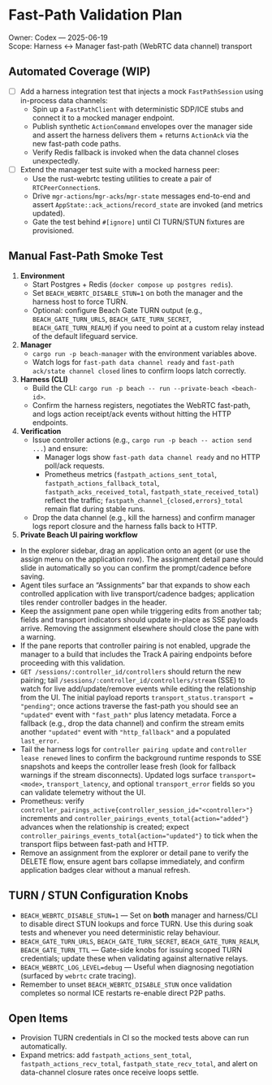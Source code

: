 # Fast-Path Validation Plan

Owner: Codex — 2025-06-19  
Scope: Harness ↔ Manager fast-path (WebRTC data channel) transport

## Automated Coverage (WIP)
- [ ] Add a harness integration test that injects a mock `FastPathSession` using in-process data channels:
  - Spin up a `FastPathClient` with deterministic SDP/ICE stubs and connect it to a mocked manager endpoint.
  - Publish synthetic `ActionCommand` envelopes over the manager side and assert the harness delivers them + returns `ActionAck` via the new fast-path code paths.
  - Verify Redis fallback is invoked when the data channel closes unexpectedly.
- [ ] Extend the manager test suite with a mocked harness peer:
  - Use the rust-webrtc testing utilities to create a pair of `RTCPeerConnection`s.
  - Drive `mgr-actions`/`mgr-acks`/`mgr-state` messages end-to-end and assert `AppState::ack_actions`/`record_state` are invoked (and metrics updated).
  - Gate the test behind `#[ignore]` until CI TURN/STUN fixtures are provisioned.

## Manual Fast-Path Smoke Test
1. **Environment**
   - Start Postgres + Redis (`docker compose up postgres redis`).
   - Set `BEACH_WEBRTC_DISABLE_STUN=1` on both the manager and the harness host to force TURN.
   - Optional: configure Beach Gate TURN output (e.g., `BEACH_GATE_TURN_URLS`, `BEACH_GATE_TURN_SECRET`, `BEACH_GATE_TURN_REALM`) if you need to point at a custom relay instead of the default lifeguard service.
2. **Manager**
   - `cargo run -p beach-manager` with the environment variables above.
   - Watch logs for `fast-path data channel ready` and `fast-path ack/state channel closed` lines to confirm loops latch correctly.
3. **Harness (CLI)**
   - Build the CLI: `cargo run -p beach -- run --private-beach <beach-id>`.
   - Confirm the harness registers, negotiates the WebRTC fast-path, and logs action receipt/ack events without hitting the HTTP endpoints.
4. **Verification**
   - Issue controller actions (e.g., `cargo run -p beach -- action send ...`) and ensure:
     - Manager logs show `fast-path data channel ready` and no HTTP poll/ack requests.
     - Prometheus metrics (`fastpath_actions_sent_total`, `fastpath_actions_fallback_total`, `fastpath_acks_received_total`, `fastpath_state_received_total`) reflect the traffic; `fastpath_channel_{closed,errors}_total` remain flat during stable runs.
   - Drop the data channel (e.g., kill the harness) and confirm manager logs report closure and the harness falls back to HTTP.
5. **Private Beach UI pairing workflow**
  - In the explorer sidebar, drag an application onto an agent (or use the assign menu on the application row). The assignment detail pane should slide in automatically so you can confirm the prompt/cadence before saving.
  - Agent tiles surface an “Assignments” bar that expands to show each controlled application with live transport/cadence badges; application tiles render controller badges in the header.
  - Keep the assignment pane open while triggering edits from another tab; fields and transport indicators should update in-place as SSE payloads arrive. Removing the assignment elsewhere should close the pane with a warning.
  - If the pane reports that controller pairing is not enabled, upgrade the manager to a build that includes the Track A pairing endpoints before proceeding with this validation.
  - `GET /sessions/:controller_id/controllers` should return the new pairing; tail `/sessions/:controller_id/controllers/stream` (SSE) to watch for live add/update/remove events while editing the relationship from the UI. The initial payload reports `transport_status.transport = "pending"`; once actions traverse the fast-path you should see an `"updated"` event with `"fast_path"` plus latency metadata. Force a fallback (e.g., drop the data channel) and confirm the stream emits another `"updated"` event with `"http_fallback"` and a populated `last_error`.
  - Tail the harness logs for `controller pairing update` and `controller lease renewed` lines to confirm the background runtime responds to SSE snapshots and keeps the controller lease fresh (look for fallback warnings if the stream disconnects). Updated logs surface `transport=<mode>`, `transport_latency`, and optional `transport_error` fields so you can validate telemetry without the UI.
  - Prometheus: verify `controller_pairings_active{controller_session_id="<controller>"}` increments and `controller_pairings_events_total{action="added"}` advances when the relationship is created; expect `controller_pairings_events_total{action="updated"}` to tick when the transport flips between fast-path and HTTP.
  - Remove an assignment from the explorer or detail pane to verify the DELETE flow, ensure agent bars collapse immediately, and confirm application badges clear without a manual refresh.

## TURN / STUN Configuration Knobs
- `BEACH_WEBRTC_DISABLE_STUN=1` — Set on **both** manager and harness/CLI to disable direct STUN lookups and force TURN. Use this during soak tests and whenever you need deterministic relay behaviour.
- `BEACH_GATE_TURN_URLS`, `BEACH_GATE_TURN_SECRET`, `BEACH_GATE_TURN_REALM`, `BEACH_GATE_TURN_TTL` — Gate-side knobs for issuing scoped TURN credentials; update these when validating against alternative relays.
- `BEACH_WEBRTC_LOG_LEVEL=debug` — Useful when diagnosing negotiation (surfaced by `webrtc` crate tracing).
- Remember to unset `BEACH_WEBRTC_DISABLE_STUN` once validation completes so normal ICE restarts re-enable direct P2P paths.

## Open Items
- Provision TURN credentials in CI so the mocked tests above can run automatically.
- Expand metrics: add `fastpath_actions_sent_total`, `fastpath_actions_recv_total`, `fastpath_state_recv_total`, and alert on data-channel closure rates once receive loops settle.

